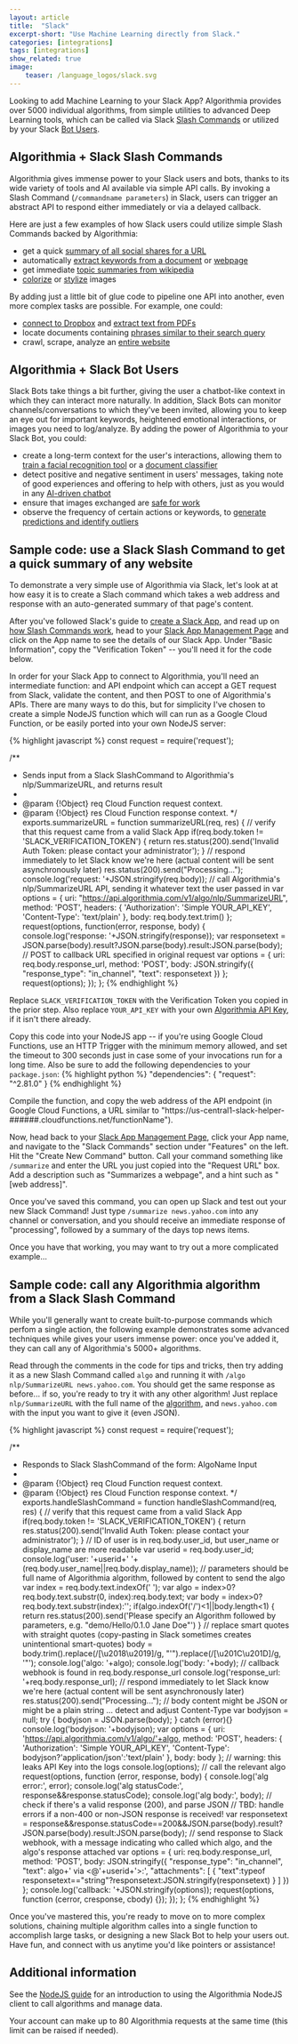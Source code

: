 ```yaml
---
layout: article
title:  "Slack"
excerpt-short: "Use Machine Learning directly from Slack."
categories: [integrations]
tags: [integrations]
show_related: true
image:
    teaser: /language_logos/slack.svg
---
```


Looking to add Machine Learning to your Slack App? Algorithmia provides over 5000 individual algorithms, from simple utilities to advanced Deep Learning tools, which can be called via Slack <a href="https://api.slack.com/slash-commands" target="_blank">Slash Commands</a> or utilized by your Slack <a href="https://api.slack.com/bot-users" target="_blank">Bot Users</a>.

## Algorithmia + Slack Slash Commands

Algorithmia gives immense power to your Slack users and bots, thanks to its wide variety of tools and AI available via simple API calls. By invoking a Slash Command (`/commandname parameters`) in Slack, users can trigger an abstract API to respond either immediately or via a delayed callback. 

Here are just a few examples of how Slack users could utilize simple Slash Commands backed by Algorithmia:
* get a quick [summary of all social shares for a URL](https://algorithmia.com/algorithms/web/ShareCounts)
* automatically [extract keywords from a document](https://algorithmia.com/algorithms/nlp/AutoTag) or [webpage](https://algorithmia.com/algorithms/tags/AutoTagURL)
* get immediate [topic summaries from wikipedia](https://algorithmia.com/algorithms/web/WikipediaParser)
* [colorize](https://algorithmia.com/algorithms/deeplearning/ColorfulImageColorization) or [stylize](https://algorithmia.com/algorithms/deeplearning/DeepFilter) images

By adding just a little bit of glue code to pipeline one API into another, even more complex tasks are possible. For example, one could:
* [connect to Dropbox](https://algorithmia.com/developers/data/) and [extract text from PDFs](https://algorithmia.com/algorithms/ANaimi/PDFToText)
* locate documents containing [phrases similar to their search query](https://algorithmia.com/algorithms/PetiteProgrammer/TextSimilarity)
* crawl, scrape, analyze an [entire website](https://blog.algorithmia.com/web-scraping-crawling-python/)


## Algorithmia + Slack Bot Users

Slack Bots take things a bit further, giving the user a chatbot-like context in which they can interact more naturally. In addition, Slack Bots can monitor channels/conversations to which they've been invited, allowing you to keep an eye out for important keywords, heightened emotional interactions, or images you need to log/analyze. By adding the power of Algorithmia to your Slack Bot, you could:

* create a long-term context for the user's interactions, allowing them to [train a facial recognition tool](https://blog.algorithmia.com/train-a-face-recognition-model-to-recognize-celebrities/) or a [document classifier](https://blog.algorithmia.com/acquiring-data-for-document-classification/)
* detect positive and negative sentiment in users' messages, taking note of good experiences and offering to help with others, just as you would in any [AI-driven chatbot](https://blog.algorithmia.com/building-an-emotionally-aware-chatbot/)
* ensure that images exchanged are [safe for work](https://algorithmia.com/algorithms/sfw/NudityDetectioni2v)
* observe the frequency of certain actions or keywords, to [generate predictions and identify outliers](https://algorithmia.com/algorithms/TimeSeries/)

## Sample code: use a Slack Slash Command to get a quick summary of any website

To demonstrate a very simple use of Algorithmia via Slack, let's look at at how easy it is to create a Slach command which takes a web address and response with an auto-generated summary of that page's content.
 
After you've followed Slack's guide to [create a Slack App](https://api.slack.com/slack-apps), and read up on [how Slash Commands work](https://api.slack.com/slash-commands), head to your [Slack App Management Page](https://api.slack.com/apps) and click on the App name to see the details of our Slack App. Under "Basic Information", copy the "Verification Token" -- you'll need it for the code below.

In order for your Slack App to connect to Algorithmia, you'll need an intermediate function: and API endpoint which can accept a GET request from Slack, validate the content, and then POST to one of Algorithmia's APIs. There are many ways to do this, but for simplicity I've chosen to create a simple NodeJS function which will can run as a Google Cloud Function, or be easily ported into your own NodeJS server:

{% highlight javascript %}
const request = require('request');

/**
 * Sends input from a Slack SlashCommand to Algorithmia's nlp/SummarizeURL, and returns result
 *
 * @param {!Object} req Cloud Function request context.
 * @param {!Object} res Cloud Function response context.
 */
exports.summarizeURL = function summarizeURL(req, res) {
  // verify that this request came from a valid Slack App
  if(req.body.token != 'SLACK_VERIFICATION_TOKEN') {
    return res.status(200).send('Invalid Auth Token: please contact your administrator');
  }
  // respond immediately to let Slack know we're here (actual content will be sent asynchronously later)
  res.status(200).send("Processing...");
  console.log('request: '+JSON.stringify(req.body));
  // call Algorithmia's nlp/SummarizeURL API, sending it whatever text the user passed in
  var options = {
    uri: "https://api.algorithmia.com/v1/algo/nlp/SummarizeURL",
    method: 'POST',
    headers: {
      'Authorization': 'Simple YOUR_API_KEY',
      'Content-Type': 'text/plain'
    },
    body: req.body.text.trim()
  };
  request(options, function(error, response, body) {
    console.log('response: '+JSON.stringify(response));
  	var responsetext = JSON.parse(body).result?JSON.parse(body).result:JSON.parse(body);
    // POST to callback URL specified in original request
    var options = {
      uri: req.body.response_url,
      method: 'POST',
      body: JSON.stringify({
        "response_type": "in_channel",
        "text": responsetext
      })
    };
    request(options);
  });
};
{% endhighlight %}

Replace `SLACK_VERIFICATION_TOKEN` with the Verification Token you copied in the prior step. Also replace `YOUR_API_KEY` with your own [Algorithmia API Key](https://algorithmia.com/user#credentials), if it isn't there already.

Copy this code into your NodeJS app -- if you're using Google Cloud Functions, use an HTTP Trigger with the minimum memory allowed, and set the timeout to 300 seconds just in case some of your invocations run for a long time. Also be sure to add the following dependencies to your `package.json`:
{% highlight python %}
  "dependencies": {
    "request": "^2.81.0"
  }
{% endhighlight %}

Compile the function, and copy the web address of the API endpoint (in Google Cloud Functions, a URL similar to "https://us-central1-slack-helper-######.cloudfunctions.net/functionName").

Now, head back to your [Slack App Management Page](https://api.slack.com/apps), click your App name, and navigate to the "Slack Commands" section under "Features" on the left. Hit the "Create New Command" button. Call your command something like `/summarize` and enter the URL you just copied into the "Request URL" box. Add a description such as "Summarizes a webpage", and a hint such as "[web address]".

Once you've saved this command, you can open up Slack and test out your new Slack Command! Just type `/summarize news.yahoo.com` into any channel or conversation, and you should receive an immediate response of "processing", followed by a summary of the days top news items.

Once you have that working, you may want to try out a more complicated example...

## Sample code: call any Algorithmia algorithm from a Slack Slash Command

While you'll generally want to create built-to-purpose commands which perfom a single action, the following example demonstrates some advanced techniques while gives your users immense power: once you've added it, they can call any of Algorithmia's 5000+ algorithms.

Read through the comments in the code for tips and tricks, then try adding it as a new Slash Command called `algo` and running it with `/algo nlp/SummarizeURL news.yahoo.com`. You should get the same response as before... if so, you're ready to try it with any other algorithm! Just replace `nlp/SummarizeURL` with the full name of the [algorithm](https://algorithmia.com/algorithms), and `news.yahoo.com` with the input you want to give it (even JSON).

{% highlight javascript %}
const request = require('request');

/**
 * Responds to Slack SlashCommand of the form: AlgoName Input
 *
 * @param {!Object} req Cloud Function request context.
 * @param {!Object} res Cloud Function response context.
 */
exports.handleSlashCommand = function handleSlashCommand(req, res) {
  // verify that this request came from a valid Slack App
  if(req.body.token != 'SLACK_VERIFICATION_TOKEN') {
    return res.status(200).send('Invalid Auth Token: please contact your administrator');
  }
  // ID of user is in req.body.user_id, but user_name or display_name are more readable
  var userid = req.body.user_id;
  console.log('user: '+userid+' '+(req.body.user_name||req.body.display_name));
  // parameters should be full name of Algorithmia algorithm, followed by content to send the algo
  var index = req.body.text.indexOf(' ');
  var algo = index>0?req.body.text.substr(0, index):req.body.text;
  var body = index>0?req.body.text.substr(index):'';
  if(algo.indexOf('/')<1||body.length<1) {
    return res.status(200).send('Please specify an Algorithm followed by parameters, e.g. "demo/Hello/0.1.0 Jane Doe"')
  }
  // replace smart quotes with straight quotes (copy-pasting in Slack sometimes creates unintentional smart-quotes)
  body = body.trim().replace(/[\u2018\u2019]/g, "'").replace(/[\u201C\u201D]/g, '"');
  console.log('algo: '+algo);
  console.log('body: '+body);
  // callback webhook is found in req.body.response_url
  console.log('response_url: '+req.body.response_url);
  // respond immediately to let Slack know we're here (actual content will be sent asynchronously later)
  res.status(200).send("Processing...");
  // body content might be JSON or might be a plain string ... detect and adjust Content-Type
  var bodyjson = null;
  try {
    bodyjson = JSON.parse(body);
  } catch (error){}
  console.log('bodyjson: '+bodyjson);
  var options = {
    uri: 'https://api.algorithmia.com/v1/algo/'+algo,
    method: 'POST',
    headers: {
      'Authorization': 'Simple YOUR_API_KEY',
      'Content-Type': bodyjson?'application/json':'text/plain'
    },
    body: body
  };
  // warning: this leaks API Key into the logs
  console.log(options);
  // call the relevant algo
  request(options, function (error, response, body) {
    console.log('alg error:', error); 
    console.log('alg statusCode:', response&&response.statusCode); 
    console.log('alg body:', body);
    // check if there's a valid response (200), and parse JSON
  	// TBD: handle errors if a non-400 or non-JSON response is received!
  	var responsetext = response&&response.statusCode==200&&JSON.parse(body).result?JSON.parse(body).result:JSON.parse(body);
  	// send response to Slack webhook, with a message indicating who called which algo, and the algo's response attached
    var options = {
      uri: req.body.response_url,
      method: 'POST',
      body: JSON.stringify({
        "response_type": "in_channel",
        "text": algo+' via <@'+userid+'>:',
        "attachments": [
          {
            "text":typeof responsetext=="string"?responsetext:JSON.stringify(responsetext)
          }
        ]
      })
    };
    console.log('callback: '+JSON.stringify(options));
    request(options, function (cerror, cresponse, cbody) {});
  });
};
{% endhighlight %}

Once you've mastered this, you're ready to move on to more complex solutions, chaining multiple algorithm calles into a single function to accomplish large tasks, or designing a new Slack Bot to help your users out. Have fun, and <a onclick="Intercom('show')">connect with us<a/> anytime you'd like pointers or assistance!

## Additional information

See the [NodeJS guide](../node) for an introduction to using the Algorithmia NodeJS client to call algorithms and manage data.

Your account can make up to 80 Algorithmia requests at the same time (this limit <a onclick="Intercom('show')">can be raised</a> if needed).
